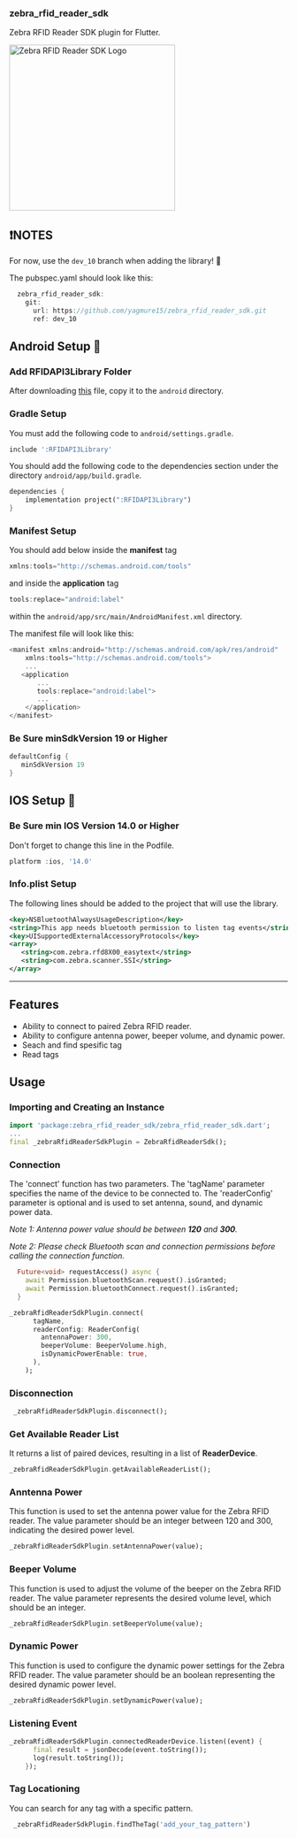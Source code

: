 ### zebra_rfid_reader_sdk

Zebra RFID Reader SDK plugin for Flutter.

<img src="https://github.com/yagmure15/zebra_rfid_reader_sdk/raw/main/site/zebra_rfd8500.png" alt="Zebra RFID Reader SDK Logo" width="300">

## ❗NOTES
For now, use the `dev_10` branch when adding the library! 👀

The pubspec.yaml should look like this:

```dart
  zebra_rfid_reader_sdk:
    git:
      url: https://github.com/yagmure15/zebra_rfid_reader_sdk.git
      ref: dev_10
```





## Android Setup 🔧 

### Add RFIDAPI3Library Folder

After downloading [this](https://github.com/yagmure15/rfidapi3library/tree/main) file, copy it to the `android` directory.

### Gradle Setup

You must add the following code to `android/settings.gradle`.
```dart
include ':RFIDAPI3Library'
```

You should add the following code to the dependencies section under the directory `android/app/build.gradle`.
```dart
dependencies {
    implementation project(":RFIDAPI3Library")
}
```

### Manifest Setup
You should add below inside the **manifest** tag
```dart
xmlns:tools="http://schemas.android.com/tools"
```

and  inside the **application** tag 
 ```dart
 tools:replace="android:label"
```
within the `android/app/src/main/AndroidManifest.xml` directory.

The manifest file will look like this:
```dart
<manifest xmlns:android="http://schemas.android.com/apk/res/android"
    xmlns:tools="http://schemas.android.com/tools">
    ...
   <application
       ...
       tools:replace="android:label">
       ...
    </application>
</manifest>
```
### Be Sure minSdkVersion 19 or Higher
```dart
defaultConfig {
   minSdkVersion 19
}    
```
## IOS Setup 🔧 
### Be Sure min IOS Version 14.0 or Higher

Don't forget to change this line in the Podfile.
```dart
platform :ios, '14.0'
```
### Info.plist Setup
The following lines should be added to the project that will use the library.

```xml
<key>NSBluetoothAlwaysUsageDescription</key>
<string>This app needs bluetooth permission to listen tag events</string>
<key>UISupportedExternalAccessoryProtocols</key>
<array>
   <string>com.zebra.rfd8X00_easytext</string>
   <string>com.zebra.scanner.SSI</string>
</array>
```


------------------------------------------------------------------------------------------------


## Features
- Ability to connect to paired Zebra RFID reader.
- Ability to configure antenna power, beeper volume, and dynamic power.
- Seach and find spesific tag
- Read tags

## Usage

### Importing and Creating an Instance
```dart
import 'package:zebra_rfid_reader_sdk/zebra_rfid_reader_sdk.dart';
...
final _zebraRfidReaderSdkPlugin = ZebraRfidReaderSdk();
```

### Connection
The 'connect' function has two parameters. The 'tagName' parameter specifies the name of the device to be connected to. The 'readerConfig' parameter is optional and is used to set antenna, sound, and dynamic power data.

*Note 1: Antenna power value should be between **120** and **300**.*

*Note 2: Please check Bluetooth scan and connection permissions before calling the connection function.*


```dart
  Future<void> requestAccess() async {
    await Permission.bluetoothScan.request().isGranted;
    await Permission.bluetoothConnect.request().isGranted;
  }
```

```dart
_zebraRfidReaderSdkPlugin.connect(
      tagName,
      readerConfig: ReaderConfig(
        antennaPower: 300,
        beeperVolume: BeeperVolume.high,
        isDynamicPowerEnable: true,
      ),
    );
```
### Disconnection
```dart
 _zebraRfidReaderSdkPlugin.disconnect();
```
### Get Available Reader List 
It returns a list of paired devices, resulting in a list of **ReaderDevice**.
```dart
_zebraRfidReaderSdkPlugin.getAvailableReaderList();
```

### Anntenna Power
This function is used to set the antenna power value for the Zebra RFID reader. The value parameter should be an integer between 120 and 300, indicating the desired power level.
```dart
_zebraRfidReaderSdkPlugin.setAntennaPower(value);
```

### Beeper Volume
This function is used to adjust the volume of the beeper on the Zebra RFID reader. The value parameter represents the desired volume level, which should be an integer.
```dart
_zebraRfidReaderSdkPlugin.setBeeperVolume(value);
```

### Dynamic Power
This function is used to configure the dynamic power settings for the Zebra RFID reader. The value parameter should be an boolean representing the desired dynamic power level.
```dart
_zebraRfidReaderSdkPlugin.setDynamicPower(value);
```

### Listening Event
```dart
_zebraRfidReaderSdkPlugin.connectedReaderDevice.listen((event) {
      final result = jsonDecode(event.toString());
      log(result.toString());
    });
```

### Tag Locationing
You can search for any tag with a specific pattern.
```dart
 _zebraRfidReaderSdkPlugin.findTheTag('add_your_tag_pattern')
```



